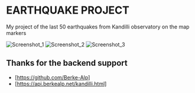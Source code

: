 # EARTHQUAKE PROJECT 

My project of the last 50 earthquakes from Kandilli observatory on the map markers 

![Screenshot_1](https://user-images.githubusercontent.com/58737803/226097456-9652a884-1342-4a87-9ab9-6f7251f9cf67.jpg) 
![Screenshot_2](https://user-images.githubusercontent.com/58737803/226097467-a83a21a5-33f1-4439-9e82-1b220ae646a5.jpg) 
![Screenshot_3](https://user-images.githubusercontent.com/58737803/226097487-385a82fd-1e58-46ef-8509-37f3cc3e779b.jpg) 

## Thanks for the backend support 

- [https://github.com/Berke-Alp] 
- [https://api.berkealp.net/kandilli.html]
